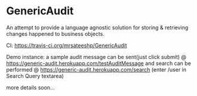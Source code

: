 GenericAudit
============

An attempt to provide a language agnostic solution for storing & retrieving changes happened to business objects.

CI: https://travis-ci.org/mrsateeshp/GenericAudit

Demo instance:
a sample audit message can be sent(just click submit) @ https://generic-audit.herokuapp.com/testAuditMessage
and search can be performed @ https://generic-audit.herokuapp.com/search (enter /user in Search Query textarea)

more details soon...
